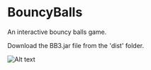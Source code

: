 # BouncyBalls
An interactive bouncy balls game.

Download the BB3.jar file from the 'dist' folder.

![Alt text](BouncyBalls/screenshot/img.png?raw=true "Dark Mode Off version")
